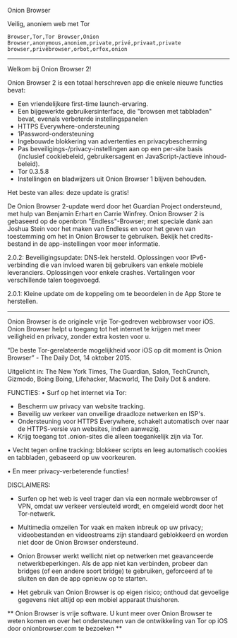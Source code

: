 Onion Browser

Veilig, anoniem web met Tor

`Browser,Tor,Tor Browser,Onion Browser,anonymous,anoniem,private,privé,privaat,private browser,privébrowser,orbot,orfox,onion`

---

Welkom bij Onion Browser 2!

Onion Browser 2 is een totaal herschreven app die enkele nieuwe functies bevat:

* Een vriendelijkere first-time launch-ervaring.
* Een bijgewerkte gebruikersinterface, die "browsen met tabbladen" bevat, evenals verbeterde instellingspanelen
* HTTPS Everywhere-ondersteuning
* 1Password-ondersteuning
* Ingebouwde blokkering van advertenties en privacybescherming
* Pas beveiligings-/privacy-instellingen aan op een per-site basis (inclusief cookiebeleid, gebruikersagent en JavaScript-/actieve inhoud-beleid).
* Tor 0.3.5.8
* Instellingen en bladwijzers uit Onion Browser 1 blijven behouden.

Het beste van alles: deze update is gratis!

De Onion Browser 2-update werd door het Guardian Project ondersteund, met hulp van Benjamin Erhart en Carrie Winfrey. Onion Browser 2 is gebaseerd op de openbron "Endless"-Browser; met speciale dank aan Joshua Stein voor het maken van Endless en voor het geven van toestemming om het in Onion Browser te gebruiken. Bekijk het credits-bestand in de app-instellingen voor meer informatie.

2.0.2: Beveiligingsupdate: DNS-lek hersteld. Oplossingen voor IPv6-verbinding die van invloed waren bij gebruikers van enkele mobiele leveranciers. Oplossingen voor enkele crashes. Vertalingen voor verschillende talen toegevoegd.

2.0.1: Kleine update om de koppeling om te beoordelen in de App Store te herstellen.

---

Onion Browser is de originele vrije Tor-gedreven webbrowser voor iOS. Onion Browser helpt u toegang tot het internet te krijgen met meer veiligheid en privacy, zonder extra kosten voor u.

“De beste Tor-gerelateerde mogelijkheid voor iOS op dit moment is Onion Browser” - The Daily Dot, 14 oktober 2015.

Uitgelicht in: The New York Times, The Guardian, Salon, TechCrunch, Gizmodo, Boing Boing, Lifehacker, Macworld, The Daily Dot & andere.

FUNCTIES:
• Surf op het internet via Tor:
- Bescherm uw privacy van website tracking.
- Beveilig uw verkeer van onveilige draadloze netwerken en ISP's.
- Ondersteuning voor HTTPS Everywhere, schakelt automatisch over naar de HTTPS-versie van websites, indien aanwezig.
- Krijg toegang tot .onion-sites die alleen toegankelijk zijn via Tor.

• Vecht tegen online tracking: blokkeer scripts en leeg automatisch cookies en tabbladen, gebaseerd op uw voorkeuren.

• En meer privacy-verbeterende functies!

DISCLAIMERS:
- Surfen op het web is veel trager dan via een normale webbrowser of VPN, omdat uw verkeer versleuteld wordt, en omgeleid wordt door het Tor-netwerk.

- Multimedia omzeilen Tor vaak en maken inbreuk op uw privacy; videobestanden en videostreams zijn standaard geblokkeerd en worden niet door de Onion Browser ondersteund.

- Onion Browser werkt wellicht niet op netwerken met geavanceerde netwerkbeperkingen. Als de app niet kan verbinden, probeer dan bridges (of een andere soort bridge) te gebruiken, geforceerd af te sluiten en dan de app opnieuw op te starten.

- Het gebruik van Onion Browser is op eigen risico; onthoud dat gevoelige gegevens niet altijd op een mobiel apparaat thuishoren.

** Onion Browser is vrije software. U kunt meer over Onion Browser te weten komen en over het ondersteunen van de ontwikkeling van Tor op iOS door onionbrowser.com te bezoeken **

